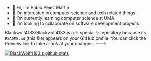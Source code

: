 - 👋 Hi, I’m Pablo Pérez Martín
- 👀 I’m interested in computer science and tech related things
- 🌱 I’m currently learning computer science at UMA
- 💞️ I’m looking to collaborate on software development projects


<!---
- 📫 How to reach me -->
Blackwolf4183/Blackwolf4183 is a ✨ special ✨ repository because its `README.md` (this file) appears on your GitHub profile.
You can click the Preview link to take a look at your changes.
--->


[![BlackWolf4183's github stats](https://github-readme-stats.vercel.app/api?username=Blackwolf4183&count_private=true&show_icons=true&theme=radical&hide_rank=false)](https://github.com/anuraghazra/github-readme-stats)
